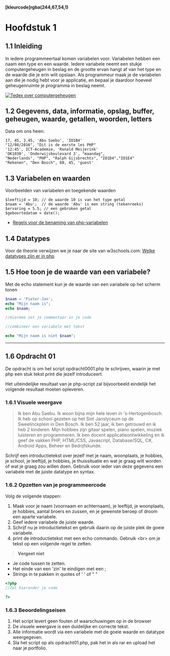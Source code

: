 #### [kleurcode]rgba(244,67,54,1)

# Hoofdstuk 1

## 1.1 Inleiding
In iedere programmeertaal komen variabelen voor. Variabelen hebben een naam een type en een waarde.
Iedere variabele neemt een stukje computergeheugen in beslag en de grootte ervan hangt af van het type en de waarde die je erin wilt opslaan. Als programmeur maak je de variabelen aan die je nodig hebt voor je applicatie, en bepaal je daardoor hoeveel geheugenruimte je programma in beslag neemt.

[![Tedex over computergeheugen](http://img.youtube.com/vi/p3q5zWCw8J4/0.jpg)](http://www.youtube.com/watch?v=p3q5zWCw8J4)

## 1.2 Gegevens, data, informatie, opslag, buffer, geheugen, waarde, getallen, woorden, letters
Data om ons heen:
~~~
17, 45, 3.45, 'Abu Saebu', 'IO1B4'
"12/08/2016", "Dit is de eerste les PHP"
'12:45', ICT-Academie, 'Ronald Meijerink'
'OK1030', 'Onderwijsboulevard 3', "maandag", 
"Nederlands", "PHP", "Ralph Gijsbrechts", "IO1D4","IO1E4"
"Rekenen", "Den Bosch", 60, 45, 'guest'
~~~

## 1.3 Variabelen en waarden
Voorbeelden van variabelen en toegekende waarden
~~~
$leeftijd = 10; // de waarde 10 is van het type getal
$naam = 'Abu';  // de waarde 'Abu' is een string (tekenreeks)
$ervaring = 5.5; // een gebroken getal
$geboortedatum = date();
~~~

- [Regels voor de benaming van php-variabelen](http://www.w3schools.com/php/php_variables.asp)

## 1.4 Datatypes

Voor de theorie verwijzen we je naar de site van w3schools.com:
[Welke datatypes zijn er in php](http://www.w3schools.com/php/php_datatypes.asp)

## 1.5 Hoe toon je de waarde van een variabele?

Met de echo statement kun je de waarde van een variabele op het scherm tonen
~~~php
$naam = 'Pieter-Jan';
echo "Mijn naam is";
echo $naam;

//Hiermee zet je commentaar in je code

//combineer een variabele met tekst

echo "Mijn naam is niet $naam";
~~~

---

## 1.6 Opdracht 01

De opdracht is om het script opdracht0001.php te schrijven, waarin je met php een stuk tekst print die jezelf introduceert.

Het uiteindelijke resultaat van je php-script zal bijvoorbeeld eindelijk het volgende resultaat moeten opleveren.
### 1.6.1 Visuele weergave

> Ik ben Abu Saebu. Ik woon bijna mijn hele leven in 's-Hertogenbosch. Ik heb op school gezeten op het Sint Janslyceum op de Sweelinckplein in Den Bosch. Ik ben 52 jaar, ik ben getrouwd en ik heb 2 kinderen. Mijn hobbies zijn gitaar spelen, piano spelen, muziek luisteren en programmeren. Ik ben docent applicatieontwikkeling en ik geef de vakken PHP, HTML/CSS, Javascript, Database/SQL, C#, Android Apps, Beheer en Bedrijfskunde.

Schrijf een introductietekst over jezelf met je naam, woonplaats, je hobbies, je school, je leeftijd, je hobbies, je thuissituatie en wat je graag wilt worden of wat je graag zou willen doen.
Gebruik voor ieder van deze gegevens een variabele met de juiste datatype en syntax.

### 1.6.2 Opzetten van je programmeercode
Volg de volgende stappen:
1. Maak voor je naam (voornaam en achternaam), je leeftijd, je woonplaats, je hobbies, aantal broers en zussen, en je gewenste beroep of droom een aparte variabele.
2. Geef iedere variabele de juiste waarde.
3. Schrijf nu je introductietekst en gebruik daarin op de juiste plek de goeie variabele.
4. print de introductietekst met een echo commando. Gebruik &lt;br&gt;
 om je tekst op een volgende regel te zetten.

 >**Vergeet niet**
 - Je code tussen <?php en ?> te zetten.
 - Het einde van een 'zin' te eindigen met een ;
 - Strings in te pakken in quotes of ' ' of " "

 ~~~php
 <?php
 //Zet hieronder je code

 ?>
 ~~~

### 1.6.3 Beoordelingseisen
1. Het script levert geen fouten of waarschuwingen op in de browser
2. De visuele weergave is een duidelijke en correcte tekst.
3. Alle informatie wordt via een variabele met de goeie waarde en datatype weergegeven.
4. Sla het script op als opdracht01.php, pak het in als rar en upload het naar je portfolio.









